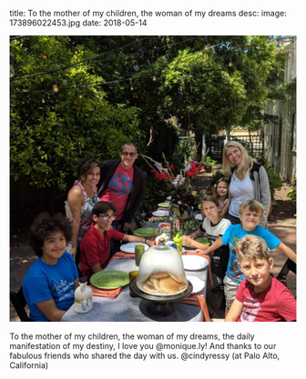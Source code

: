 title: To the mother of my children, the woman of my dreams
desc: 
image: 173896022453.jpg
date: 2018-05-14


<img src="/static/media/173896022453.jpg" />
<div class="caption"><p>To the mother of my children, the woman of my dreams, the daily manifestation of my destiny, I love you @monique.ly! And thanks to our fabulous friends who shared the day with us. @cindyressy  (at Palo Alto, California)</p> </div>

